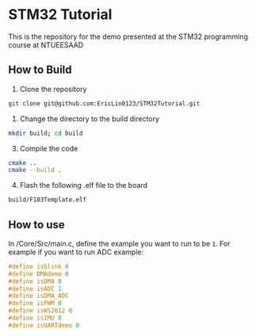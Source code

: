 # STM32 Tutorial

This is the repository for the demo presented at the STM32 programming course at NTUEESAAD

## How to Build
1. Clone the repository

```bash
git clone git@github.com:EricLin0123/STM32Tutorial.git
```

1. Change the directory to the build directory

```bash
mkdir build; cd build
```
3. Compile the code

```bash
cmake ..
cmake --build .
```
4. Flash the following .elf file to the board

```bash
build/F103Template.elf
```

## How to use
In /Core/Src/main.c, define the example you want to run to be `1`. For example if you want to run ADC example:
```C
#define isblink 0
#define DMAdemo 0
#define isDMA 0
#define isADC 1
#define isDMA_ADC
#define isPWM 0
#define isWS2812 0
#define isIMU 0
#define isUARTdemo 0
```

